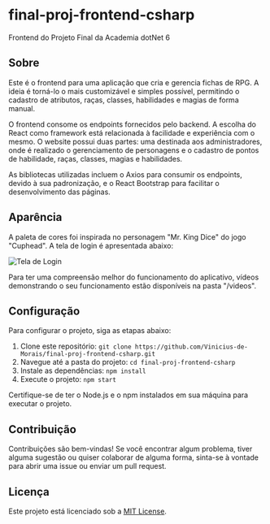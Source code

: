 # final-proj-frontend-csharp
Frontend do Projeto Final da Academia dotNet 6

## Sobre

Este é o frontend para uma aplicação que cria e gerencia fichas de RPG. A ideia é torná-lo o mais customizável e simples possível, permitindo o cadastro de atributos, raças, classes, habilidades e magias de forma manual.

O frontend consome os endpoints fornecidos pelo backend. A escolha do React como framework está relacionada à facilidade e experiência com o mesmo. O website possui duas partes: uma destinada aos administradores, onde é realizado o gerenciamento de personagens e o cadastro de pontos de habilidade, raças, classes, magias e habilidades.

As bibliotecas utilizadas incluem o Axios para consumir os endpoints, devido à sua padronização, e o React Bootstrap para facilitar o desenvolvimento das páginas.

## Aparência

A paleta de cores foi inspirada no personagem "Mr. King Dice" do jogo "Cuphead". A tela de login é apresentada abaixo:

![Tela de Login](https://github.com/Vinicius-de-Morais/final-proj-frontend-csharp/assets/83669073/cf89b9d9-16cd-459d-ac46-47492fd4c560)

Para ter uma compreensão melhor do funcionamento do aplicativo, vídeos demonstrando o seu funcionamento estão disponíveis na pasta "/videos".

## Configuração

Para configurar o projeto, siga as etapas abaixo:

1. Clone este repositório: `git clone https://github.com/Vinicius-de-Morais/final-proj-frontend-csharp.git`
2. Navegue até a pasta do projeto: `cd final-proj-frontend-csharp`
3. Instale as dependências: `npm install`
4. Execute o projeto: `npm start`

Certifique-se de ter o Node.js e o npm instalados em sua máquina para executar o projeto.

## Contribuição

Contribuições são bem-vindas! Se você encontrar algum problema, tiver alguma sugestão ou quiser colaborar de alguma forma, sinta-se à vontade para abrir uma issue ou enviar um pull request.

## Licença

Este projeto está licenciado sob a [MIT License](LICENSE).

